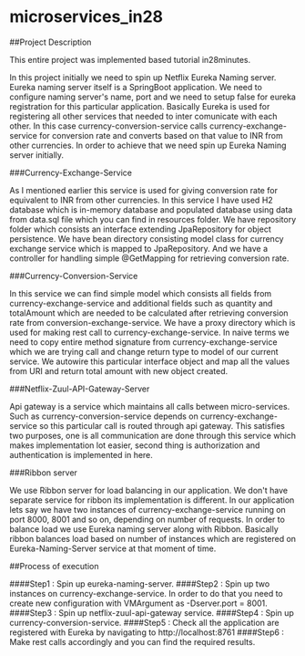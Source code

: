 # microservices_in28

##Project Description

This entire project was implemented based tutorial in28minutes. 

In this project initially we need to spin up Netflix Eureka Naming server. Eureka naming server itself is a SpringBoot application. We need to configure naming server's name, port and we need to setup false for eureka registration for this particular application.
Basically Eureka is used for registering all other services that needed to inter comunicate with each other. In this case currency-conversion-service calls currency-exchange-service for conversion rate and converts based on that value to INR from other currencies. In order to achieve that we need spin up Eureka Naming server initially.


###Currency-Exchange-Service

As I mentioned earlier this service is used for giving conversion rate for equivalent to INR from other currencies. In this service I have used H2 database which is in-memory database and populated database using data from data.sql file which you can find in resources folder. We have repository folder which consists an interface extending JpaRepository for object persistence. We have bean directory consisting model class for currency exchange service which is mapped to JpaRepository. And we have a controller for handling simple @GetMapping for retrieving conversion rate.


###Currency-Conversion-Service

In this service we can find simple model which consists all fields from currency-exchange-service and additional fields such as quantity and totalAmount which are needed to be calculated after retrieving conversion rate from conversion-exchange-service. We have a proxy directory which is used for making rest call to currency-exchange-service. In naive terms we need to copy entire method signature from currency-exchange-service which we are trying call and change return type to model of our current service. We autowire this particular interface object and map all the values from URI and return total amount with new object created.

###Netflix-Zuul-API-Gateway-Server

Api gateway is a service which maintains all calls between micro-services. Such as currency-conversion-service depends on currency-exchange-service so this particular call is routed through api gateway. This satisfies two purposes, one is all communication are done through this service which makes implementation lot easier, second thing is authorization and authentication is implemented in here. 

###Ribbon server

We use Ribbon server for load balancing in our application. We don't have separate service for ribbon its implementation is different. In our application lets say we have two instances of currency-exchange-service running on port 8000, 8001 and so on, depending on number of requests. In order to balance load we use Eureka naming server along with Ribbon. Basically ribbon balances load based on number of instances which are registered on Eureka-Naming-Server service at that moment of time.


##Process of execution

####Step1 : Spin up eureka-naming-server.
####Step2 : Spin up two instances on currency-exchange-service. In order to do that you need to create new configuration with VMArgument as -Dserver.port = 8001.
####Step3 : Spin up netflix-zuul-api-gateway service.
####Step4 : Spin up currency-conversion-service.
####Step5 : Check all the application are registered with Eureka by navigating to http://localhost:8761 
####Step6 : Make rest calls accordingly and you can find the required results.
